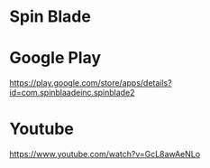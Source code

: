 # Spin Blade
# Google Play
https://play.google.com/store/apps/details?id=com.spinblaadeinc.spinblade2

# Youtube
https://www.youtube.com/watch?v=GcL8awAeNLo
